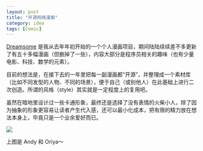```yaml
---
layout: post
title: "开源网络漫画"
category: idea
tags: [Comic]
---
```


[Dreamsome](http://dreamsome.org) 是我从去年年初开始的一个个人漫画项目，期间陆陆续续差不多更新了有五十多幅漫画（但删掉了一些），内容大部分是程序员相关的趣味（也有少量电影、科技、数学的元素）。

目前的想法是，在接下去的一年里把每一副漫画都“开源”，并整理成一个素材库（比如不同发型的人物、不同的场景），便于自己（或别他人）在此基础上进行二次创造。所谓的风格（style）其实就是一定程度上的复用吧。

虽然在暗地里设计过一些卡通形象，最终还是选择了没有表情的火柴小人，除了因为抽象的形象更容易让读者产生代入感，还可以最小化成本，把有限的精力放在想法本身上，毕竟只是一个业余爱好而已。

![](http://ww1.sinaimg.cn/mw690/534218ffgw1eow4kn5rpej20ac05b0so.jpg)

上图是 Andy 和 Oriya～



